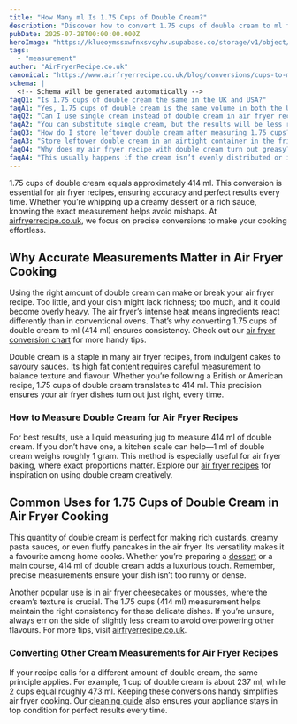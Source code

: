 ```yaml
---
title: "How Many ml Is 1.75 Cups of Double Cream?"
description: "Discover how to convert 1.75 cups of double cream to ml for perfect air fryer recipes every time. Get the exact measurement now!"
pubDate: 2025-07-28T00:00:00.000Z
heroImage: "https://klueoymssxwfnxsvcyhv.supabase.co/storage/v1/object/public/Shmucket/how-many-ml-is-1-75-cups-of-double-cream.webp"
tags:
  - "measurement"
author: "AirFryerRecipe.co.uk"
canonical: "https://www.airfryerrecipe.co.uk/blog/conversions/cups-to-ml/how-many-ml-is-1-75-cups-of-double-cream"
schema: |
  <!-- Schema will be generated automatically -->
faqQ1: "Is 1.75 cups of double cream the same in the UK and USA?"
faqA1: "Yes, 1.75 cups of double cream is the same volume in both the UK and USA, equalling approximately 414 ml. However, double cream in the UK has a slightly higher fat content (around 48%) compared to heavy cream in the USA (36-40%). This difference can affect texture in air fryer recipes."
faqQ2: "Can I use single cream instead of double cream in air fryer recipes?"
faqA2: "You can substitute single cream, but the results will be less rich and creamy. Double cream’s higher fat content helps it hold up better under the air fryer’s heat. If using single cream, reduce the quantity slightly (by about 10-15%) to avoid a runny consistency."
faqQ3: "How do I store leftover double cream after measuring 1.75 cups?"
faqA3: "Store leftover double cream in an airtight container in the fridge for up to 3 days. You can also freeze it for longer storage, though it may separate slightly when thawed. Shake or whisk it before using in air fryer recipes."
faqQ4: "Why does my air fryer recipe with double cream turn out greasy?"
faqA4: "This usually happens if the cream isn’t evenly distributed or if the air fryer temperature is too high. Try mixing the cream thoroughly with other ingredients and reducing the cooking temperature by 10-15°C. Preheating the air fryer can also help prevent greasiness."
---
```

<p>1.75 cups of double cream equals approximately 414 ml. This conversion is essential for air fryer recipes, ensuring accuracy and perfect results every time. Whether you’re whipping up a creamy dessert or a rich sauce, knowing the exact measurement helps avoid mishaps. At <a href=https://www.airfryerrecipe.co.uk/>airfryerrecipe.co.uk</a>, we focus on precise conversions to make your cooking effortless.</p>

<h2>Why Accurate Measurements Matter in Air Fryer Cooking</h2>  
<p>Using the right amount of double cream can make or break your air fryer recipe. Too little, and your dish might lack richness; too much, and it could become overly heavy. The air fryer’s intense heat means ingredients react differently than in conventional ovens. That’s why converting 1.75 cups of double cream to ml (414 ml) ensures consistency. Check out our <a href=https://www.airfryerrecipe.co.uk/air-fryer-conversion-chart>air fryer conversion chart</a> for more handy tips.</p>  

<p>Double cream is a staple in many air fryer recipes, from indulgent cakes to savoury sauces. Its high fat content requires careful measurement to balance texture and flavour. Whether you’re following a British or American recipe, 1.75 cups of double cream translates to 414 ml. This precision ensures your air fryer dishes turn out just right, every time.</p>  

<h3>How to Measure Double Cream for Air Fryer Recipes</h3>  
<p>For best results, use a liquid measuring jug to measure 414 ml of double cream. If you don’t have one, a kitchen scale can help—1 ml of double cream weighs roughly 1 gram. This method is especially useful for air fryer baking, where exact proportions matter. Explore our <a href=https://www.airfryerrecipe.co.uk/recipes>air fryer recipes</a> for inspiration on using double cream creatively.</p>  

<h2>Common Uses for 1.75 Cups of Double Cream in Air Fryer Cooking</h2>  
<p>This quantity of double cream is perfect for making rich custards, creamy pasta sauces, or even fluffy pancakes in the air fryer. Its versatility makes it a favourite among home cooks. Whether you’re preparing a <a href=https://www.airfryerrecipe.co.uk/recipe-category/dessert>dessert</a> or a main course, 414 ml of double cream adds a luxurious touch. Remember, precise measurements ensure your dish isn’t too runny or dense.</p>  

<p>Another popular use is in air fryer cheesecakes or mousses, where the cream’s texture is crucial. The 1.75 cups (414 ml) measurement helps maintain the right consistency for these delicate dishes. If you’re unsure, always err on the side of slightly less cream to avoid overpowering other flavours. For more tips, visit <a href=https://www.airfryerrecipe.co.uk/>airfryerrecipe.co.uk</a>.</p>  

<h3>Converting Other Cream Measurements for Air Fryer Recipes</h3>  
<p>If your recipe calls for a different amount of double cream, the same principle applies. For example, 1 cup of double cream is about 237 ml, while 2 cups equal roughly 473 ml. Keeping these conversions handy simplifies air fryer cooking. Our <a href=https://www.airfryerrecipe.co.uk/air-fryer-cleaner>cleaning guide</a> also ensures your appliance stays in top condition for perfect results every time.</p>
